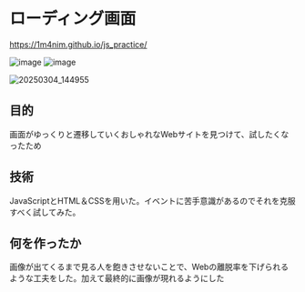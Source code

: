 ﻿# ローディング画面

https://1m4nim.github.io/js_practice/

 ![image](https://github.com/user-attachments/assets/d72854e5-b6a8-4eb9-a0cd-162eedd82d45)
![image](https://github.com/user-attachments/assets/2f529a29-6e9d-4596-a53e-0eee306c3663)

![20250304_144955](https://github.com/user-attachments/assets/c6ed2a98-7a98-49dc-a87f-13b062252841)

## 目的
画面がゆっくりと遷移していくおしゃれなWebサイトを見つけて、試したくなったため

## 技術
JavaScriptとHTML＆CSSを用いた。イベントに苦手意識があるのでそれを克服すべく試してみた。

## 何を作ったか
画像が出てくるまで見る人を飽きさせないことで、Webの離脱率を下げられるような工夫をした。加えて最終的に画像が現れるようにした
